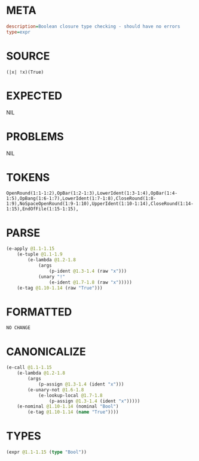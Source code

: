 # META
~~~ini
description=Boolean closure type checking - should have no errors
type=expr
~~~
# SOURCE
~~~roc
(|x| !x)(True)
~~~
# EXPECTED
NIL
# PROBLEMS
NIL
# TOKENS
~~~zig
OpenRound(1:1-1:2),OpBar(1:2-1:3),LowerIdent(1:3-1:4),OpBar(1:4-1:5),OpBang(1:6-1:7),LowerIdent(1:7-1:8),CloseRound(1:8-1:9),NoSpaceOpenRound(1:9-1:10),UpperIdent(1:10-1:14),CloseRound(1:14-1:15),EndOfFile(1:15-1:15),
~~~
# PARSE
~~~clojure
(e-apply @1.1-1.15
	(e-tuple @1.1-1.9
		(e-lambda @1.2-1.8
			(args
				(p-ident @1.3-1.4 (raw "x")))
			(unary "!"
				(e-ident @1.7-1.8 (raw "x")))))
	(e-tag @1.10-1.14 (raw "True")))
~~~
# FORMATTED
~~~roc
NO CHANGE
~~~
# CANONICALIZE
~~~clojure
(e-call @1.1-1.15
	(e-lambda @1.2-1.8
		(args
			(p-assign @1.3-1.4 (ident "x")))
		(e-unary-not @1.6-1.8
			(e-lookup-local @1.7-1.8
				(p-assign @1.3-1.4 (ident "x")))))
	(e-nominal @1.10-1.14 (nominal "Bool")
		(e-tag @1.10-1.14 (name "True"))))
~~~
# TYPES
~~~clojure
(expr @1.1-1.15 (type "Bool"))
~~~
